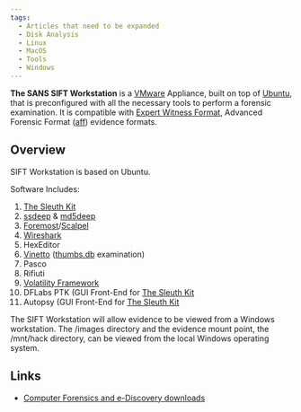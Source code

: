 ```yaml
---
tags:
  - Articles that need to be expanded
  - Disk Analysis
  - Linux
  - MacOS
  - Tools
  - Windows
---
```

**The SANS SIFT Workstation** is a [VMware](vmware.md) Appliance, built on top
of [Ubuntu](ubuntu.md), that is preconfigured with all the necessary tools to
perform a forensic examination. It is compatible with [Expert Witness Format](encase.md),
Advanced Forensic Format ([aff](aff.md)) evidence formats.

## Overview

SIFT Workstation is based on Ubuntu.

Software Includes:

1.  [The Sleuth Kit](the_sleuth_kit.md)
2.  [ssdeep](ssdeep.md) & [md5deep](md5deep.md)
3.  [Foremost](foremost.md)/[Scalpel](scalpel.md)
4.  [Wireshark](wireshark.md)
5.  HexEditor
6.  [Vinetto](vinetto.md) ([thumbs.db](thumbs.db.md) examination)
7.  Pasco
8.  Rifiuti
9.  [Volatility Framework](volatility_framework.md)
10. DFLabs PTK (GUI Front-End for [The Sleuth Kit](the_sleuth_kit.md)
11. Autopsy (GUI Front-End for [The Sleuth Kit](the_sleuth_kit.md)

The SIFT Workstation will allow evidence to be viewed from a Windows
workstation. The /images directory and the evidence mount point, the /mnt/hack
directory, can be viewed from the local Windows operating system.

## Links

* [Computer Forensics and e-Discovery downloads](https://www.sans.org/cyber-security-events/emea/)
